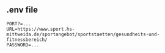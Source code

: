 ## .env file

```env
PORT?=...
URL=https://www.sport.hs-mittweida.de/sportangebot/sportstaetten/gesundheits-und-fitnessbereich/
PASSWORD=...
```
